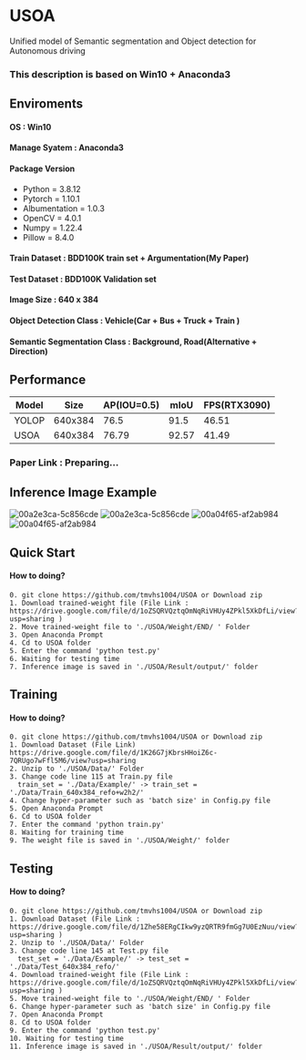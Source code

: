 # USOA
Unified model of Semantic segmentation and Object detection for Autonomous driving


### This description is based on Win10 + Anaconda3

##  Enviroments
####  OS : Win10
####  Manage Syatem : Anaconda3
####  Package Version
  - Python = 3.8.12
  - Pytorch = 1.10.1
  - Albumentation = 1.0.3
  - OpenCV = 4.0.1
  - Numpy = 1.22.4
  - Pillow = 8.4.0

#### Train Dataset : BDD100K train set + Argumentation(My Paper)
#### Test Dataset :  BDD100K Validation set
#### Image Size : 640 x 384
#### Object Detection Class : Vehicle(Car + Bus + Truck + Train )
#### Semantic Segmentation Class : Background, Road(Alternative + Direction)

## Performance

|Model|Size|AP(IOU=0.5)|mIoU|FPS(RTX3090)|
|---|---|---|---|---|
|YOLOP|640x384|76.5|91.5|46.51|
|USOA|640x384|76.79|92.57|41.49|

### Paper Link : Preparing...

## Inference Image Example

![00a2e3ca-5c856cde](https://user-images.githubusercontent.com/60498651/179732932-057053b0-2ed8-41e5-a68d-aac92f58b519.jpg) 
![00a2e3ca-5c856cde](https://user-images.githubusercontent.com/60498651/179732960-f5aadc3d-622e-48fe-bb52-c8c42ceb4be4.png)
![00a04f65-af2ab984](https://user-images.githubusercontent.com/60498651/179733177-cc518f4e-0949-4b37-b4b3-c3251a04e25a.jpg) 
![00a04f65-af2ab984](https://user-images.githubusercontent.com/60498651/179733188-b34d3443-66a2-4f79-9ff0-8fc3dbf24b80.png)


## Quick Start
####  How to doing?

    0. git clone https://github.com/tmvhs1004/USOA or Download zip
    1. Download trained-weight file (File Link : https://drive.google.com/file/d/1oZSQRVQztqOmNqRiVHUy4ZPkl5XkDfLi/view?usp=sharing )
    2. Move trained-weight file to './USOA/Weight/END/ ' Folder 
    3. Open Anaconda Prompt
    4. Cd to USOA folder 
    5. Enter the command 'python test.py'
    6. Waiting for testing time
    7. Inference image is saved in './USOA/Result/output/' folder
    
    
## Training
####  How to doing?

    0. git clone https://github.com/tmvhs1004/USOA or Download zip
    1. Download Dataset (File Link) https://drive.google.com/file/d/1K26G7jKbrsHHoiZ6c-7QRUgo7wFfl5M6/view?usp=sharing
    2. Unzip to './USOA/Data/' Folder 
    3. Change code line 115 at Train.py file
      train_set = './Data/Example/' -> train_set = './Data/Train_640x384_refo+w2h2/'
    4. Change hyper-parameter such as 'batch size' in Config.py file
    5. Open Anaconda Prompt
    6. Cd to USOA folder 
    7. Enter the command 'python train.py'
    8. Waiting for training time
    9. The weight file is saved in './USOA/Weight/' folder
   
   

## Testing 
####  How to doing?

    0. git clone https://github.com/tmvhs1004/USOA or Download zip
    1. Download Dataset (File Link : https://drive.google.com/file/d/1Zhe58ERgCIkw9yzQRTR9fmGg7U0EzNuu/view?usp=sharing )
    2. Unzip to './USOA/Data/' Folder 
    3. Change code line 145 at Test.py file
      test_set = './Data/Example/' -> test_set = './Data/Test_640x384_refo/'
    4. Download trained-weight file (File Link : https://drive.google.com/file/d/1oZSQRVQztqOmNqRiVHUy4ZPkl5XkDfLi/view?usp=sharing )
    5. Move trained-weight file to './USOA/Weight/END/ ' Folder 
    6. Change hyper-parameter such as 'batch size' in Config.py file
    7. Open Anaconda Prompt
    8. Cd to USOA folder 
    9. Enter the command 'python test.py'
    10. Waiting for testing time
    11. Inference image is saved in './USOA/Result/output/' folder
   
